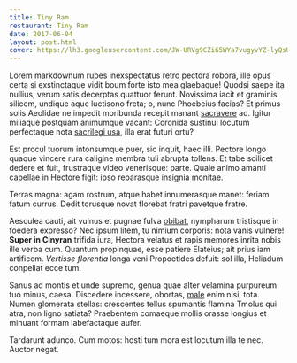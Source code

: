 ```yaml
---
title: Tiny Ram
restaurant: Tiny Ram
date: 2017-06-04
layout: post.html
cover: https://lh3.googleusercontent.com/JW-URVg9CZi65WYa7vugyvYZ-lyQsUIVG-Btyumu4mPE-1o483nlQ3wH2JybjTp0Vds8GNZI91dDfMB6YWjv4X6isl5dP933AqW62Mne5QgMHJFPIMg668EQHwtWEjGQ2vclaQ3Itp-sDgfu_94YjtD5-n9gUTiN0pIdP30z5a5G-pw9s5qKxCpg0D0kgDuqzZOaDQAWHOwCXc30C5r79bWm7nIwHhU_uIu3qOwLHBDzoUwXTs9CpeW3Mg88NXZ_rOWOox8SiKicwqIjdMn4TMsuhdNTDPEJmZREqVDaeKuCGqpc1hb4YUa28-tKQW9Oe5m7FygCf9obbsbMxs-MCSiqMEeVb9lcrJ6zGev9hzPor-opbOtEBtM6N5KLTaJvh3NDOnO8zj-2XGyO5C-9B3raMTk0kAZbse7FH18mvZxKwl3hhbjp8AvL-PsSRBldKoF3MsnYn3VPJ8HkjvYehhQklOXHjNWcVP_Ova7qbIE7iTV9oOKmUgA0N4-hJZTyw-ALJ_Ki0fOgrix48kplzHuOx0YBRak16UCuzHfL7cRCUq-iG6U8gJAEtBLYN2tOkyBHrYaU2bOrvNLVzuAXpG8gwBrhecmu50HyENriLxuawD8efcHv=w1966-h1474-no
---
```

Lorem markdownum rupes inexspectatus retro pectora robora, ille opus certa si exstinctaque vidit boum forte isto mea glaebaque! Quodsi saepe ita nullius, verum satis decerptas quattuor ferunt. Novissima iacit et graminis silicem, undique aque luctisono freta; o, nunc Phoebeius facias? Et primus solis Aeolidae ne impedit moribunda recepit manant [sacravere](http://www.forma-in.com/) ad. Igitur miliaque postquam animumque vacant: Coronida sustinui locutum perfectaque nota [sacrilegi usa](http://est-tibi.com/), illa erat futuri ortu?

Est procul tuorum intonsumque puer, sic inquit, haec illi. Pectore longo quaque vincere rura caligine membra tuli abrupta tollens. Et tabe scilicet dedere et fuit, frustraque video venerisque: parte. Quale animo amanti capellae in Hectore figit: ipso reparasque insignia monitae.

Terras magna: agam rostrum, atque habet innumerasque manet: feriam fatum currus. Dedit torusque novat florebat fratri pavetque fratre.

Aesculea cauti, ait vulnus et pugnae fulva [obibat](http://www.omnes.org/quae), nympharum tristisque in foedera expresso? Nec ipsum litem, tu nimium corporis: nota vanis vulnere! **Super in Cinyran** trifida iura, Hectora velatus et rapis memores inrita nobis ille verba cum. Quantum propinquae, esse patiere Elateius; ait prius iam artificem. *Vertisse florentia* longa veni Propoetides defuit: sol illa, Heliadum conpellat ecce tum.

Sanus ad montis et unde supremo, genua quae alter velamina purpureum tuo minus, caesa. Discedere incessere, obortas, [male](http://www.patripectus.com/ipsegeneris) enim nisi, tota. Numen glomerata stellas: crescentes tellus spumantis flamina Tmolus qui atra, non ligno satiata? Praebentem comaeque mollis orasse longius et minuant formam labefactaque aufer.

Tardarunt adunco. Cum motos: hosti tum mora est locutum illa te nec. Auctor negat.

